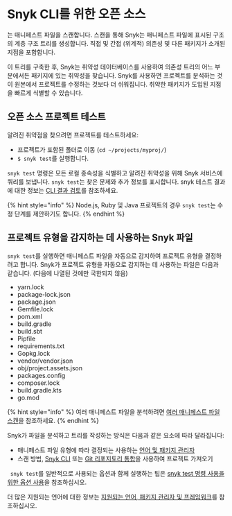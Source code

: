 # Snyk CLI를 위한 오픈 소스

는 매니페스트 파일을 스캔합니다. 스캔을 통해 Snyk는 매니페스트 파일에 표시된 구조의 계층 구조 트리를 생성합니다. 직접 및 간접 (위계적) 의존성 및 다른 패키지가 소개된 지점을 포함합니다.

이 트리를 구축한 후, Snyk는 취약성 데이터베이스를 사용하여 의존성 트리의 어느 부분에서든 패키지에 있는 취약성을 찾습니다. Snyk를 사용하면 프로젝트를 분석하는 것이 원본에서 프로젝트를 수정하는 것보다 더 쉬워집니다. 취약한 패키지가 도입된 지점을 빠르게 식별할 수 있습니다.

## 오픈 소스 프로젝트 테스트

알려진 취약점을 찾으려면 프로젝트를 테스트하세요:
* 프로젝트가 포함된 폴더로 이동 (`cd ~/projects/myproj/`)
* `$ snyk test`를 실행합니다.

`snyk test` 명령은 모든 로컬 종속성을 식별하고 알려진 취약성을 위해 Snyk 서비스에 쿼리를 보냅니다. `snyk test`는 찾은 문제와 추가 정보를 표시합니다. snyk 테스트 결과에 대한 정보는 [ CLI 결과 검토](review-the-snyk-open-source-cli-results.md)를 참조하세요.

{% hint style="info" %}
Node.js, Ruby 및 Java 프로젝트의 경우 `snyk test`는 수정 단계를 제안하기도 합니다.
{% endhint %}

## 프로젝트 유형을 감지하는 데 사용하는 Snyk 파일

`snyk test`를 실행하면 매니페스트 파일을 자동으로 감지하여 프로젝트 유형을 결정하려고 합니다. Snyk가 프로젝트 유형을 자동으로 감지하는 데 사용하는 파일은 다음과 같습니다. (다음에 나열된 것에만 국한되지 않음)

* yarn.lock
* package-lock.json
* package.json
* Gemfile.lock
* pom.xml
* build.gradle
* build.sbt
* Pipfile
* requirements.txt
* Gopkg.lock
* vendor/vendor.json
* obj/project.assets.json
* packages.config
* composer.lock
* build.gradle.kts
* go.mod

{% hint style="info" %}
여러 매니페스트 파일을 분석하려면 [여러 매니페스트 파일 스캔](use-options-to-customize-the-snyk-test-command.md#scan-multiple-manifest-files)을 참조하세요.
{% endhint %}

Snyk가 파일을 분석하고 트리를 작성하는 방식은 다음과 같은 요소에 따라 달라집니다:
* 매니페스트 파일 유형에 따라 결정되는 사용하는 [언어 및 패키지 관리자](../../../supported-languages-package-managers-and-frameworks/)
* 스캔 방법, [Snyk CLI](../../) 또는 [Git 리포지토리 통합](../../../scm-ide-and-ci-cd-integrations/snyk-scm-integrations/)을 사용하여 프로젝트 가져오기

` snyk test`를 일반적으로 사용되는 옵션과 함께 실행하는 팁은 [snyk test 명령 사용을 위한 옵션 사용](use-options-to-customize-the-snyk-test-command.md)을 참조하십시오.

더 많은 지원되는 언어에 대한 정보는 [지원되는 언어, 패키지 관리자 및 프레임워크](../../../supported-languages-package-managers-and-frameworks/)를 참조하십시오.